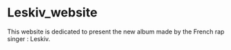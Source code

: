 # Leskiv_website
This website is dedicated to present the new album made by the French rap singer : Leskiv.
